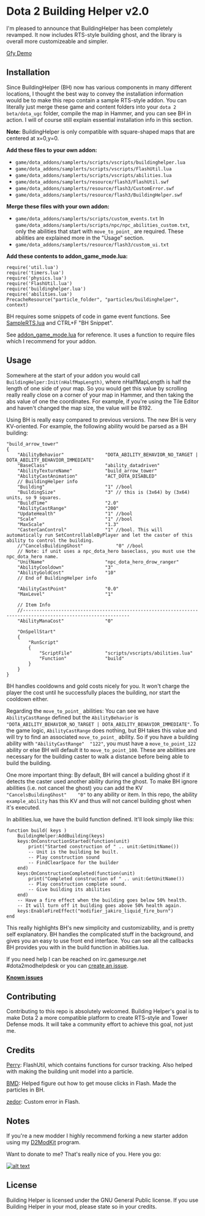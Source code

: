 # Dota 2 Building Helper v2.0

I'm pleased to announce that BuildingHelper has been completely revamped. It now includes RTS-style building ghost, and the library is overall more customizeable and simpler.

[Gfy Demo](http://gfycat.com/SpecificSkeletalCowbird)

## Installation

Since BuildingHelper (BH) now has various components in many different locations, I thought the best way to convey the installation information would be to make this repo contain a sample RTS-style addon. You can literally just merge these game and content folders into your `dota 2 beta/dota_ugc` folder, compile the map in Hammer, and you can see BH in action. I will of course still explain essential installation info in this section.

**Note:** BuildingHelper is only compatible with square-shaped maps that are centered at x=0,y=0.

**Add these files to your own addon:**
* `game/dota_addons/samplerts/scripts/vscripts/buildinghelper.lua`
* `game/dota_addons/samplerts/scripts/vscripts/FlashUtil.lua`
* `game/dota_addons/samplerts/scripts/vscripts/abilities.lua`
* `game/dota_addons/samplerts/resource/flash3/FlashUtil.swf`
* `game/dota_addons/samplerts/resource/flash3/CustomError.swf`
* `game/dota_addons/samplerts/resource/flash3/BuildingHelper.swf`

**Merge these files with your own addon:**
* `game/dota_addons/samplerts/scripts/custom_events.txt`
In `game/dota_addons/samplerts/scripts/npc/npc_abilities_custom.txt`, only the abilities that start with `move_to_point_` are required. These abilities are explained more in the "Usage" section.
* `game/dota_addons/samplerts/resource/flash3/custom_ui.txt`

**Add these contents to addon_game_mode.lua:**
```
require('util.lua')
require('timers.lua')
require('physics.lua')
require('FlashUtil.lua')
require('buildinghelper.lua')
require('abilities.lua')
PrecacheResource("particle_folder", "particles/buildinghelper", context)
```
BH requires some snippets of code in game event functions. See [SampleRTS.lua](https://github.com/Myll/Dota-2-Building-Helper/blob/master/game/dota_addons/samplerts/scripts/vscripts/samplerts.lua) and CTRL+F "BH Snippet".

See [addon_game_mode.lua](https://github.com/Myll/Dota-2-Building-Helper/blob/master/game/dota_addons/samplerts/scripts/vscripts/addon_game_mode.lua) for reference. It uses a function to require files which I recommend for your addon.

## Usage

Somewhere at the start of your addon you would call `BuildingHelper:Init(nHalfMapLength)`, where nHalfMapLength is half the length of one side of your map. So you would get this value by scrolling really really close on a corner of your map in Hammer, and then taking the abs value of one the coordinates. For example, if you're using the Tile Editor and haven't changed the map size, the value will be 8192.

Using BH is really easy compared to previous versions. The new BH is very KV-oriented. For example, the following ability would be parsed as a BH building:
```
"build_arrow_tower"
{
	"AbilityBehavior"				"DOTA_ABILITY_BEHAVIOR_NO_TARGET | DOTA_ABILITY_BEHAVIOR_IMMEDIATE"
	"BaseClass"						"ability_datadriven"
	"AbilityTextureName"			"build_arrow_tower"
	"AbilityCastAnimation"			"ACT_DOTA_DISABLED"
	// BuildingHelper info
	"Building"						"1" //bool
	"BuildingSize"					"3" // this is (3x64) by (3x64) units, so 9 squares.
	"BuildTime"						"2.0"
	"AbilityCastRange"				"200"
	"UpdateHealth"					"1" //bool
	"Scale"							"1" //bool
	"MaxScale"						"1.3"
	"CasterCanControl"				"1" //bool. This will automatically run SetControllableByPlayer and let the caster of this ability to control the building.
	//"CancelsBuildingGhost"			"0" //bool
	// Note: if unit uses a npc_dota_hero baseclass, you must use the npc_dota_hero name.
	"UnitName"						"npc_dota_hero_drow_ranger"
	"AbilityCooldown"				"3"
	"AbilityGoldCost"				"10"
	// End of BuildingHelper info

	"AbilityCastPoint"				"0.0"
	"MaxLevel"						"1"

	// Item Info
	//-------------------------------------------------------------------------------------------------------------
	"AbilityManaCost"				"0"
	
	"OnSpellStart"
	{
		"RunScript"
		{
			"ScriptFile"			"scripts/vscripts/abilities.lua"
			"Function"				"build"
		}
	}
}
```
BH handles cooldowns and gold costs nicely for you. It won't charge the player the cost until he successfully places the building, nor start the cooldown either.

Regarding the `move_to_point_` abilities: You can see we have `AbilityCastRange` defined but the `AbilityBehavior` is `"DOTA_ABILITY_BEHAVIOR_NO_TARGET | DOTA_ABILITY_BEHAVIOR_IMMEDIATE"`. To the game logic, `AbilityCastRange` does nothing, but BH takes this value and will try to find an associated `move_to_point_` ability. So if you have a building ability with `"AbilityCastRange"  "122"`, you must have a `move_to_point_122` ability or else BH will default it to `move_to_point_100`. These are abilities are necessary for the building caster to walk a distance before being able to build the building.

One more important thing: By default, BH will cancel a building ghost if it detects the caster used another ability during the ghost. To make BH ignore abilities (i.e. not cancel the ghost) you can add the KV `"CancelsBuildingGhost"	"0"` to any ability or item. In this repo, the ability `example_ability` has this KV and thus will not cancel building ghost when it's executed.

In abilities.lua, we have the build function defined. It'll look simply like this:
```
function build( keys )
	BuildingHelper:AddBuilding(keys)
	keys:OnConstructionStarted(function(unit)
		print("Started construction of " .. unit:GetUnitName())
		-- Unit is the building be built.
		-- Play construction sound
		-- FindClearSpace for the builder
	end)
	keys:OnConstructionCompleted(function(unit)
		print("Completed construction of " .. unit:GetUnitName())
		-- Play construction complete sound.
		-- Give building its abilities
	end)
	-- Have a fire effect when the building goes below 50% health.
	-- It will turn off it building goes above 50% health again.
	keys:EnableFireEffect("modifier_jakiro_liquid_fire_burn")
end
```
This really highlights BH's new simplicity and customizability, and is pretty self explanatory. BH handles the complicated stuff in the background, and gives you an easy to use front end interface. You can see all the callbacks BH provides you with in the build function in abilities.lua.

If you need help I can be reached on irc.gamesurge.net #dota2modhelpdesk or you can [create an issue](https://github.com/Myll/Dota-2-Building-Helper/issues/new).

[**Known issues**](https://github.com/Myll/Dota-2-Building-Helper/issues)

## Contributing

Contributing to this repo is absolutely welcomed. Building Helper's goal is to make Dota 2 a more compatible platform to create RTS-style and Tower Defense mods. It will take a community effort to achieve this goal, not just me.

## Credits

[Perry](https://github.com/perryvw): FlashUtil, which contains functions for cursor tracking. Also helped with making the building unit model into a particle.

[BMD](https://github.com/bmddota): Helped figure out how to get mouse clicks in Flash. Made the particles in BH.

[zedor](https://github.com/zedor/CustomError): Custom error in Flash.

## Notes

If you're a new modder I highly recommend forking a new starter addon using my [D2ModKit](https://github.com/Myll/Dota-2-ModKit) program.

Want to donate to me? That's really nice of you. Here you go:

[![alt text](http://indigoprogram.org/wp-content/uploads/2012/01/Paypal-Donate-Button.png)](https://www.paypal.com/cgi-bin/webscr?cmd=_donations&business=stephenf%2ebme%40gmail%2ecom&lc=US&item_name=Myll%27s%20Dota%202%20Modding%20Contributions&currency_code=USD&bn=PP%2dDonationsBF%3abtn_donateCC_LG%2egif%3aNonHosted)

## License

Building Helper is licensed under the GNU General Public license. If you use Building Helper in your mod, please state so in your credits.
